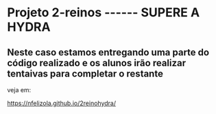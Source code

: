 # Projeto 2-reinos ------ SUPERE A HYDRA

## Neste caso estamos entregando uma parte do código realizado e os alunos irão realizar tentaivas para completar o restante

veja em:

https://nfelizola.github.io/2reinohydra/

